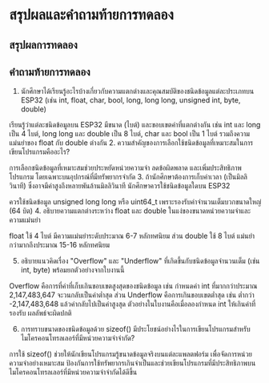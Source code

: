# สรุปผลและคำถามท้ายการทดลอง

## สรุปผลการทดลอง



## คำถามท้ายการทดลอง

1. นักศึกษาได้เรียนรู้อะไรบ้างเกี่ยวกับความแตกต่างและคุณสมบัติของชนิดข้อมูลแต่ละประเภทบน ESP32 (เช่น int, float, char, bool, long, long long, unsigned int, byte, double)

เรียนรู้ว่าแต่ละชนิดข้อมูลบน ESP32 มีขนาด (ไบต์) และขอบเขตค่าที่แตกต่างกัน เช่น int และ long เป็น 4 ไบต์, long long และ double เป็น 8 ไบต์, char และ bool เป็น 1 ไบต์ รวมถึงความแม่นยำของ float กับ double ต่างกัน
2. ความสำคัญของการเลือกใช้ชนิดข้อมูลที่เหมาะสมในการเขียนโปรแกรมคืออะไร?

การเลือกชนิดข้อมูลที่เหมาะสมช่วยประหยัดหน่วยความจำ ลดข้อผิดพลาด และเพิ่มประสิทธิภาพโปรแกรม โดยเฉพาะบนอุปกรณ์ที่มีทรัพยากรจำกัด
3. ถ้านักศึกษาต้องการเก็บค่าเวลา (เป็นมิลลิวินาที) ซึ่งอาจมีค่าสูงถึงหลายพันล้านมิลลิวินาที นักศึกษาควรใช้ชนิดข้อมูลใดบน ESP32

ควรใช้ชนิดข้อมูล unsigned long long หรือ uint64_t เพราะรองรับค่าจำนวนเต็มบวกขนาดใหญ่ (64 บิต)
4. อธิบายความแตกต่างระหว่าง float และ double ในแง่ของขนาดหน่วยความจำและความแม่นยำ

float ใช้ 4 ไบต์ มีความแม่นยำระดับประมาณ 6-7 หลักทศนิยม ส่วน double ใช้ 8 ไบต์ แม่นยำกว่ามากถึงประมาณ 15-16 หลักทศนิยม

5. อธิบายแนวคิดเรื่อง "Overflow" และ "Underflow" ที่เกิดขึ้นกับชนิดข้อมูลจำนวนเต็ม (เช่น int, byte) พร้อมยกตัวอย่างจากใบงานนี้

Overflow คือการที่ค่าที่เก็บเกินขอบเขตสูงสุดของชนิดข้อมูล เช่น กำหนดค่า int ที่มากกว่าประมาณ 2,147,483,647 จะวนกลับเป็นค่าต่ำสุด ส่วน Underflow คือการเกินขอบเขตต่ำสุด เช่น ต่ำกว่า -2,147,483,648 แล้วค่ากลับไปเป็นค่าสูงสุด ตัวอย่างในใบงานคือเมื่อลองกำหนด int ให้เกินค่าที่รองรับ ผลลัพธ์จะผิดปกติ


6. การทราบขนาดของชนิดข้อมูลด้วย sizeof() มีประโยชน์อย่างไรในการเขียนโปรแกรมสำหรับไมโครคอนโทรลเลอร์ที่มีหน่วยความจำจำกัด?

การใช้ sizeof() ช่วยให้นักเขียนโปรแกรมรู้ขนาดข้อมูลจริงบนแต่ละแพลตฟอร์ม เพื่อจัดการหน่วยความจำอย่างเหมาะสม ป้องกันการใช้ทรัพยากรเกินจำเป็นและช่วยเขียนโปรแกรมที่มีประสิทธิภาพบนไมโครคอนโทรลเลอร์ที่มีหน่วยความจำจำกัดได้ดีขึ้น
